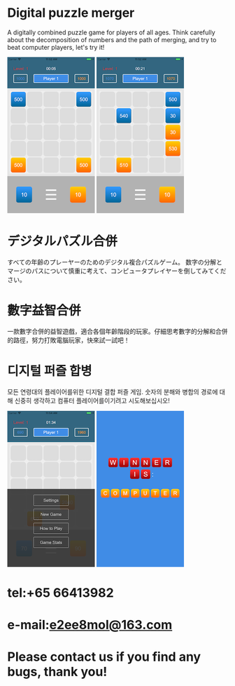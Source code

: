 # Digital puzzle merger

A digitally combined puzzle game for players of all ages. Think carefully about the decomposition of numbers and the path of merging, and try to beat computer players, let's try it!

![image](https://github.com/ttvkenvin/Digital-puzzle-merger/blob/master/1.png)
![image](https://github.com/ttvkenvin/Digital-puzzle-merger/blob/master/2.png)
# デジタルパズル合併

すべての年齢のプレーヤーのためのデジタル複合パズルゲーム。 数字の分解とマージのパスについて慎重に考えて、コンピュータプレイヤーを倒してみてください。

# 數字益智合併

一款數字合併的益智遊戲，適合各個年齡階段的玩家。仔細思考數字的分解和合併的路徑，努力打敗電腦玩家，快來試一試吧！

# 디지털 퍼즐 합병

모든 연령대의 플레이어를위한 디지털 결합 퍼즐 게임. 숫자의 분해와 병합의 경로에 대해 신중히 생각하고 컴퓨터 플레이어를이기려고 시도해보십시오!

![image](https://github.com/ttvkenvin/Digital-puzzle-merger/blob/master/3.png)
![image](https://github.com/ttvkenvin/Digital-puzzle-merger/blob/master/4.png)
# tel:+65 66413982
# e-mail:e2ee8mol@163.com
# Please contact us if you find any bugs, thank you!

